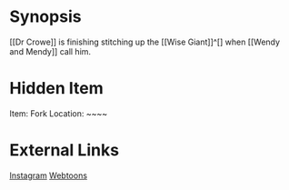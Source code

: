 # Synopsis
[[Dr Crowe]] is finishing stitching up the [[Wise Giant]]^[] when [[Wendy and Mendy]] call him.

# Hidden Item
Item: Fork
Location: ~~~~

# External Links
[Instagram](https://www.instagram.com/p/B4GIhatDnti/)
[Webtoons]()